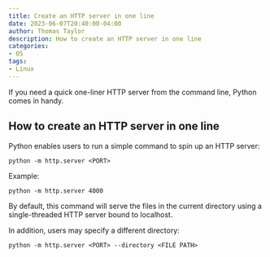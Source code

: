 ```yaml
---
title: Create an HTTP server in one line
date: 2023-06-07T20:40:00-04:00
author: Thomas Taylor
description: How to create an HTTP server in one line
categories:
- OS
tags:
- Linux
---
```


If you need a quick one-liner HTTP server from the command line, Python comes in handy.

## How to create an HTTP server in one line

Python enables users to run a simple command to spin up an HTTP server:

```shell
python -m http.server <PORT>
```

Example:

```shell
python -m http.server 4000
```

By default, this command will serve the files in the current directory using a single-threaded HTTP server bound to localhost.

In addition, users may specify a different directory:

```shell
python -m http.server <PORT> --directory <FILE PATH>
```
